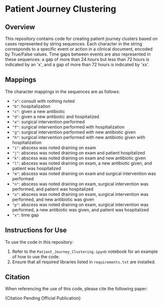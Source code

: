 # Patient Journey Clustering

## Overview
This repository contains code for creating patient journey clusters based on cases represented by string sequences. Each character in the string corresponds to a specific event or action in a clinical document, encoded by True/False values. Time gaps between events are also represented in these sequences: a gap of more than 24 hours but less than 72 hours is indicated by an 'x', and a gap of more than 72 hours is indicated by 'xx'.

## Mappings
The character mappings in the sequences are as follows:

- `"a"`: consult with nothing noted
- `"b"`: hospitalization
- `"c"`: given a new antibiotic
- `"d"`: given a new antibiotic and hospitalized
- `"e"`: surgical intervention performed
- `"f"`: surgical intervention performed with hospitalization
- `"g"`: surgical intervention performed with new antibiotic given
- `"h"`: surgical intervention performed with new antibiotic given with hospitalization
- `"i"`: abscess was noted draining on exam
- `"j"`: abscess was noted draining on exam and patient hospitalized
- `"k"`: abscess was noted draining on exam and new antibiotic given
- `"l"`: abscess was noted draining on exam, a new antibiotic given, and patient was hospitalized
- `"m"`: abscess was noted draining on exam and surgical intervention was performed
- `"n"`: abscess was noted draining on exam, surgical intervention was performed, and patient was hospitalized
- `"o"`: abscess was noted draining on exam, surgical intervention was performed, and new antibiotic was given
- `"p"`: abscess was noted draining on exam, surgical intervention was performed, a new antibiotic was given, and patient was hospitalized
- `"x"`: time gap

## Instructions for Use
To use the code in this repository:

1. Refer to the `Patient_Journey_Clustering.ipynb` notebook for an example of how to use the code.
2. Ensure that all required libraries listed in `requirements.txt` are installed.

## Citation
When referencing the use of this code, please cite the following paper:

{Citation Pending Official Publication}
